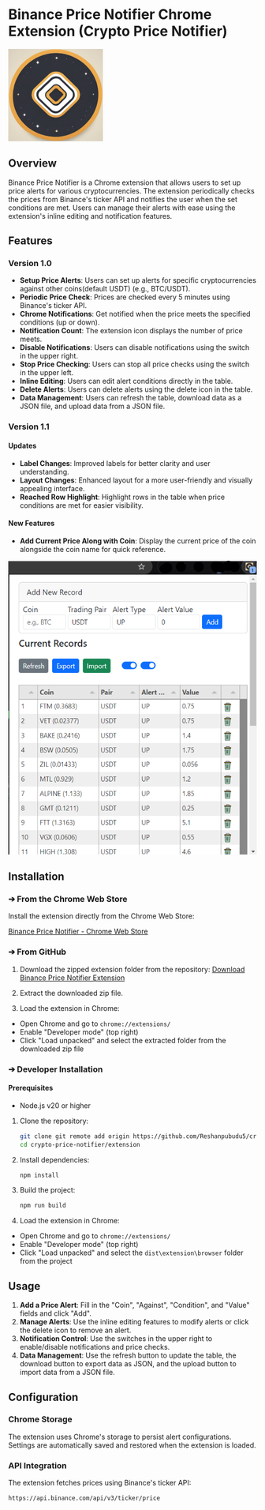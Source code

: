 # Binance Price Notifier Chrome Extension (Crypto Price Notifier)

![Logo](readme%2Flogo.png)

## Overview

Binance Price Notifier is a Chrome extension that allows users to set up price alerts for various cryptocurrencies. The extension periodically checks the prices from Binance's ticker API and notifies the user when the set conditions are met. Users can manage their alerts with ease using the extension's inline editing and notification features.

## Features

### Version 1.0

- **Setup Price Alerts**: Users can set up alerts for specific cryptocurrencies against other coins(default USDT) (e.g., BTC/USDT).
- **Periodic Price Check**: Prices are checked every 5 minutes using Binance's ticker API.
- **Chrome Notifications**: Get notified when the price meets the specified conditions (up or down).
- **Notification Count**: The extension icon displays the number of price meets.
- **Disable Notifications**: Users can disable notifications using the switch in the upper right.
- **Stop Price Checking**: Users can stop all price checks using the switch in the upper left.
- **Inline Editing**: Users can edit alert conditions directly in the table.
- **Delete Alerts**: Users can delete alerts using the delete icon in the table.
- **Data Management**: Users can refresh the table, download data as a JSON file, and upload data from a JSON file.

### Version 1.1

#### Updates

- **Label Changes**: Improved labels for better clarity and user understanding.
- **Layout Changes**: Enhanced layout for a more user-friendly and visually appealing interface.
- **Reached Row Highlight**: Highlight rows in the table when price conditions are met for easier visibility.

#### New Features

- **Add Current Price Along with Coin**: Display the current price of the coin alongside the coin name for quick reference.

![1.png](readme%2Fv1.1.png)

## Installation

### ➔ From the Chrome Web Store

Install the extension directly from the Chrome Web Store:

[Binance Price Notifier - Chrome Web Store](https://chrome.google.com/webstore/detail/<extension-id>)

### ➔ From GitHub

1. Download the zipped extension folder from the repository:
   [Download Binance Price Notifier Extension](https://github.com/Reshanpubudu5/crypto-price-notifier/releases/download/v1.1/crypto-price-notifier-v1.1.zip)

2. Extract the downloaded zip file.

3. Load the extension in Chrome:

- Open Chrome and go to `chrome://extensions/`
- Enable "Developer mode" (top right)
- Click "Load unpacked" and select the extracted folder from the downloaded zip file

### ➔ Developer Installation

#### Prerequisites

- Node.js v20 or higher
1. Clone the repository:
    ```bash
    git clone git remote add origin https://github.com/Reshanpubudu5/crypto-price-notifier.git
    cd crypto-price-notifier/extension
    ```

2. Install dependencies:
    ```bash
    npm install
    ```

3. Build the project:
    ```bash
    npm run build
    ```

4. Load the extension in Chrome:
  - Open Chrome and go to `chrome://extensions/`
  - Enable "Developer mode" (top right)
  - Click "Load unpacked" and select the `dist\extension\browser` folder from the project

## Usage

1. **Add a Price Alert**: Fill in the "Coin", "Against", "Condition", and "Value" fields and click "Add".
2. **Manage Alerts**: Use the inline editing features to modify alerts or click the delete icon to remove an alert.
3. **Notification Control**: Use the switches in the upper right to enable/disable notifications and price checks.
4. **Data Management**: Use the refresh button to update the table, the download button to export data as JSON, and the upload button to import data from a JSON file.

## Configuration

### Chrome Storage

The extension uses Chrome's storage to persist alert configurations. Settings are automatically saved and restored when the extension is loaded.

### API Integration

The extension fetches prices using Binance's ticker API:
```plaintext
https://api.binance.com/api/v3/ticker/price
